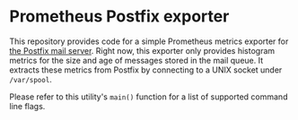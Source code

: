# Prometheus Postfix exporter

This repository provides code for a simple Prometheus metrics exporter
for [the Postfix mail server](http://www.postfix.org/). Right now, this
exporter only provides histogram metrics for the size and age of
messages stored in the mail queue. It extracts these metrics from
Postfix by connecting to a UNIX socket under `/var/spool`.

Please refer to this utility's `main()` function for a list of supported
command line flags.

